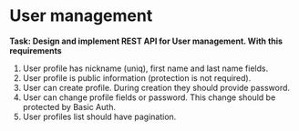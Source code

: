# User management

**Task: Design and implement REST API for User management. With this requirements**

1. User profile has nickname (uniq), first name and last name fields.
2. User profile is public information (protection is not required).
3. User can create profile. During creation they should provide password.
4. User can change profile fields or password. This change should be protected by Basic Auth.
5. User profiles list should have pagination.

